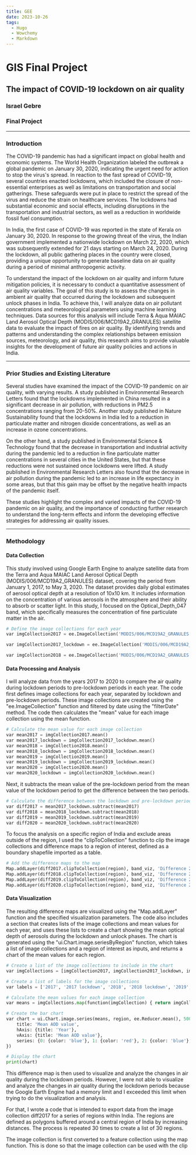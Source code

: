 ```yaml
---
title: GEE
date: 2023-10-26
tags:
  - Hugo
  - Wowchemy
  - Markdown
---
```


# GIS Final Project

## The impact of COVID-19 lockdown on air quality
### Israel Gebre
### Final Project

---

### Introduction
The COVID-19 pandemic has had a significant impact on global health and economic systems. The World Health Organization labeled the outbreak a global pandemic on January 30, 2020, indicating the urgent need for action to stop the virus's spread. In reaction to the fast spread of COVID-19, several countries enacted lockdowns, which included the closure of non-essential enterprises as well as limitations on transportation and social gatherings. These safeguards were put in place to restrict the spread of the virus and reduce the strain on healthcare services. The lockdowns had substantial economic and social effects, including disruptions in the transportation and industrial sectors, as well as a reduction in worldwide fossil fuel consumption.

In India, the first case of COVID-19 was reported in the state of Kerala on January 30, 2020. In response to the growing threat of the virus, the Indian government implemented a nationwide lockdown on March 22, 2020, which was subsequently extended for 21 days starting on March 24, 2020. During the lockdown, all public gathering places in the country were closed, providing a unique opportunity to generate baseline data on air quality during a period of minimal anthropogenic activity.

To understand the impact of the lockdown on air quality and inform future mitigation policies, it is necessary to conduct a quantitative assessment of air quality variables. The goal of this study is to assess the changes in ambient air quality that occurred during the lockdown and subsequent unlock phases in India. To achieve this, I will analyze data on air pollutant concentrations and meteorological parameters using machine learning techniques. Data sources for this analysis will include Terra & Aqua MAIAC Land Aerosol Optical Depth (MODIS/006/MCD19A2_GRANULES) satellite data to evaluate the impact of fires on air quality. By identifying trends and patterns and understanding the complex relationships between emission sources, meteorology, and air quality, this research aims to provide valuable insights for the development of future air quality policies and actions in India.

---

### Prior Studies and Existing Literature
Several studies have examined the impact of the COVID-19 pandemic on air quality, with varying results. A study published in Environmental Research Letters found that the lockdowns implemented in China resulted in a significant decrease in air pollution, with reductions in PM2.5 concentrations ranging from 20-50%. Another study published in Nature Sustainability found that the lockdowns in India led to a reduction in particulate matter and nitrogen dioxide concentrations, as well as an increase in ozone concentrations.

On the other hand, a study published in Environmental Science & Technology found that the decrease in transportation and industrial activity during the pandemic led to a reduction in fine particulate matter concentrations in several cities in the United States, but that these reductions were not sustained once lockdowns were lifted. A study published in Environmental Research Letters also found that the decrease in air pollution during the pandemic led to an increase in life expectancy in some areas, but that this gain may be offset by the negative health impacts of the pandemic itself.

These studies highlight the complex and varied impacts of the COVID-19 pandemic on air quality, and the importance of conducting further research to understand the long-term effects and inform the developing effective strategies for addressing air quality issues.

---

### Methodology

#### Data Collection
This study involved using Google Earth Engine to analyze satellite data from the Terra and Aqua MAIAC Land Aerosol Optical Depth (MODIS/006/MCD19A2_GRANULES) dataset, covering the period from January 1, 2017, to May 3, 2020. The dataset provides daily global estimates of aerosol optical depth at a resolution of 10x10 km. It includes information on the concentration of various aerosols in the atmosphere and their ability to absorb or scatter light. In this study, I focused on the Optical_Depth_047 band, which specifically measures the concentration of fine particulate matter in the air.

```python
# Define the image collections for each year
var imgCollection2017 = ee.ImageCollection('MODIS/006/MCD19A2_GRANULES').select('Optical_Depth_047').filterDate('2017-01-01', '2017-03-24')

var imgCollection2017_lockdown = ee.ImageCollection('MODIS/006/MCD19A2_GRANULES').select('Optical_Depth_047').filterDate('2017-03-25', '2017-05-03')

var imgCollection2018 = ee.ImageCollection('MODIS/006/MCD19A2_GRANULES').select('Optical_Depth_047').filterDate('2018-01-01')
```

#### Data Processing and Analysis
I will analyze data from the years 2017 to 2020 to compare the air quality during lockdown periods to pre-lockdown periods in each year. The code first defines image collections for each year, separated by lockdown and pre-lockdown periods. These image collections are created using the "ee.ImageCollection" function and filtered by date using the "filterDate" method. The code then calculates the "mean" value for each image collection using the mean function.

```python
# Calculate the mean value for each image collection
var mean2017 = imgCollection2017.mean()
var mean2017_lockdown = imgCollection2017_lockdown.mean()
var mean2018 = imgCollection2018.mean()
var mean2018_lockdown = imgCollection2018_lockdown.mean()
var mean2019 = imgCollection2019.mean()
var mean2019_lockdown = imgCollection2019_lockdown.mean()
var mean2020 = imgCollection2020.mean()
var mean2020_lockdown = imgCollection2020_lockdown.mean()
```

Next, it subtracts the mean value of the pre-lockdown period from the mean value of the lockdown period to get the difference between the two periods.

```python
# Calculate the difference between the lockdown and pre-lockdown periods
var diff2017 = mean2017_lockdown.subtract(mean2017)
var diff2018 = mean2018_lockdown.subtract(mean2018)
var diff2019 = mean2019_lockdown.subtract(mean2019)
var diff2020 = mean2020_lockdown.subtract(mean2020)
```

To focus the analysis on a specific region of India and exclude areas outside of the region, I used the "clipToCollection" function to clip the image collections and difference maps to a region of interest, defined as a boundary shapefile imported as a table.

```python
# Add the difference maps to the map
Map.addLayer(diff2017.clipToCollection(region), band_viz, 'Difference 2017')
Map.addLayer(diff2018.clipToCollection(region), band_viz, 'Difference 2018')
Map.addLayer(diff2019.clipToCollection(region), band_viz, 'Difference 2019')
Map.addLayer(diff2020.clipToCollection(region), band_viz, 'Difference 2020')
```

#### Data Visualization
The resulting difference maps are visualized using the "Map.addLayer" function and the specified visualization parameters. The code also includes a section that creates lists of the image collections and mean values for each year, and uses these lists to create a chart showing the mean optical depth of aerosols during the lockdown and unlock phases. The chart is generated using the "ui.Chart.image.seriesByRegion" function, which takes a list of image collections and a region of interest as inputs, and returns a chart of the mean values for each region.

```python
# Create a list of the image collections to include in the chart
var imgCollections = [imgCollection2017, imgCollection2017_lockdown, imgCollection2018, imgCollection2018_lockdown, imgCollection2019, imgCollection2019_lockdown, imgCollection2020, imgCollection2020_lockdown]

# Create a list of labels for the image collections
var labels = ['2017', '2017 lockdown', '2018', '2018 lockdown', '2019', '2019 lockdown', '2020', '2020 lockdown']

# Calculate the mean values for each image collection
var means = imgCollections.map(function(imgCollection) { return imgCollection.mean();})

# Create the bar chart
var chart = ui.Chart.image.series(means, region, ee.Reducer.mean(), 500).setOptions({
    title: 'Mean AOD value',
    hAxis: {title: 'Year'},
    vAxis: {title: 'Mean AOD value'},
    series: {0: {color: 'blue'}, 1: {color: 'red'}, 2: {color: 'blue'}, 3: {color: 'red'}, 4: {color: 'blue'}, 5: {color: 'red'}, 6: {color: 'blue'}, 7: {color: 'red'}}
})

# Display the chart
print(chart)
```

This difference map is then used to visualize and analyze the changes in air quality during the lockdown periods. However, I were not able to visualize and analyze the changes in air quality during the lockdown periods because the Google Earth Engine had a memory limit and I exceeded this limit when trying to do the visualization and analysis.

For that, I wrote a code that is intended to export data from the image collection diff2017 for a series of regions within India. The regions are defined as polygons buffered around a central region of India by increasing distances. The process is repeated 30 times to create a list of 30 regions.

The image collection is first converted to a feature collection using the map function. This is done so that the image collection can be used with the clip